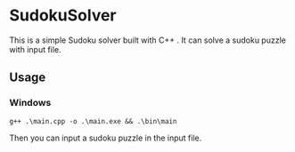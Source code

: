 # SudokuSolver

This is a simple Sudoku solver built with C++ . It can solve a sudoku puzzle with input file.

## Usage
### Windows

```
g++ .\main.cpp -o .\main.exe && .\bin\main
```
Then you can input a sudoku puzzle in the input file.

